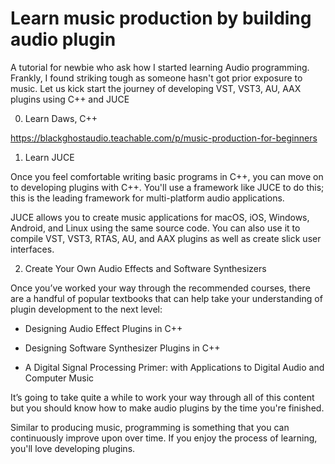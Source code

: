 # Learn music production by building audio plugin

A tutorial for newbie who ask how I started learning Audio programming. Frankly, I found striking tough as someone hasn't got prior exposure to music.
Let us kick start the journey of developing VST, VST3, AU, AAX plugins using C++ and JUCE

0. Learn Daws, C++

https://blackghostaudio.teachable.com/p/music-production-for-beginners


1. Learn JUCE

Once you feel comfortable writing basic programs in C++, you can move on to developing plugins with C++. You'll use a framework like JUCE to do this; this is the leading framework for multi-platform audio applications.

JUCE allows you to create music applications for macOS, iOS, Windows, Android, and Linux using the same source code. You can also use it to compile VST, VST3, RTAS, AU, and AAX plugins as well as create slick user interfaces.

2. Create Your Own Audio Effects and Software Synthesizers

Once you’ve worked your way through the recommended courses, there are a handful of popular textbooks that can help take your understanding of plugin development to the next level:

* Designing Audio Effect Plugins in C++

* Designing Software Synthesizer Plugins in C++

* A Digital Signal Processing Primer: with Applications to Digital Audio and Computer Music

It’s going to take quite a while to work your way through all of this content but you should know how to make audio plugins by the time you're finished.

Similar to producing music, programming is something that you can continuously improve upon over time. If you enjoy the process of learning, you'll love developing plugins.